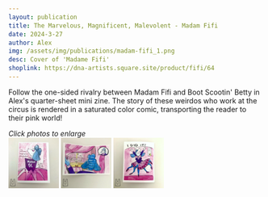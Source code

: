 ```yaml
---
layout: publication
title: The Marvelous, Magnificent, Malevolent - Madam Fifi
date: 2024-3-27
author: Alex
img: /assets/img/publications/madam-fifi_1.png
desc: Cover of 'Madame Fifi'
shoplink: https://dna-artists.square.site/product/fifi/64
---
```


Follow the one-sided rivalry between Madam Fifi and Boot Scootin' Betty in Alex's quarter-sheet mini zine. The story of these weirdos who work at the circus is rendered in a saturated color comic, transporting the reader to their pink world! 

*Click photos to enlarge*  
<a href="/assets/img/publications/madam-fifi_1.png"><img src="/assets/img/publications/madam-fifi_1.png" alt="A photo of the front cover of Madam Fifi, a zine by Alex O'Keefe" width="100"></a>
<a href="/assets/img/publications/madam-fifi_2.png"><img src="/assets/img/publications/madam-fifi_2.png" alt="A photo of the inside of Madam Fifi, a zine by Alex O'Keefe" width="100"></a>
<a href="/assets/img/publications/madam-fifi_3.png"><img src="/assets/img/publications/madam-fifi_3.png" alt="A photo of the back cover of Madam Fifi, a zine by Alex O'Keefe" width="100" ></a>
